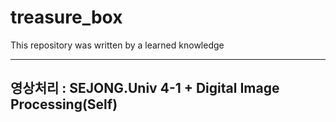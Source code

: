 # treasure_box
This repository was written by a learned knowledge

---


## 영상처리 : SEJONG.Univ 4-1 + Digital Image Processing(Self)
